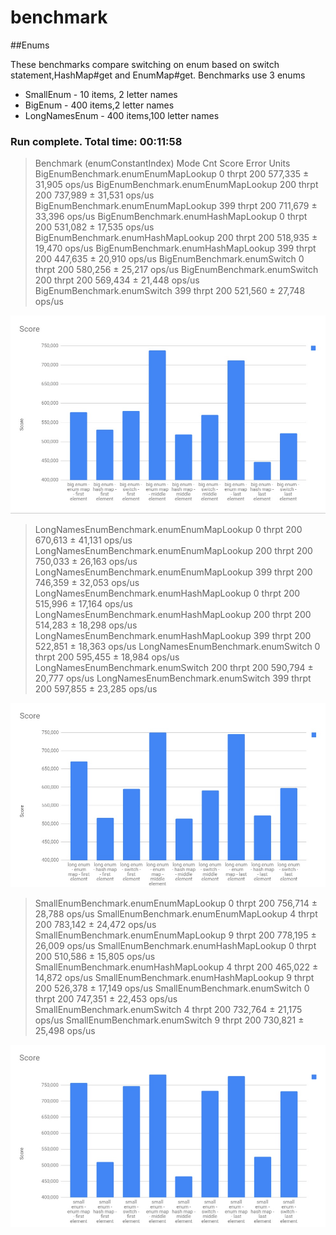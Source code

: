 # benchmark

##Enums

These benchmarks compare switching on enum based on switch statement,HashMap#get and EnumMap#get.
Benchmarks use 3 enums
* SmallEnum - 10 items, 2 letter names
* BigEnum - 400 items,2 letter names
* LongNamesEnum - 400 items,100 letter names


### Run complete. Total time: 00:11:58

>Benchmark                                 (enumConstantIndex)   Mode  Cnt    Score    Error   Units
>BigEnumBenchmark.enumEnumMapLookup                          0  thrpt  200  577,335 ± 31,905  ops/us
>BigEnumBenchmark.enumEnumMapLookup                        200  thrpt  200  737,989 ± 31,531  ops/us
>BigEnumBenchmark.enumEnumMapLookup                        399  thrpt  200  711,679 ± 33,396  ops/us
>BigEnumBenchmark.enumHashMapLookup                          0  thrpt  200  531,082 ± 17,535  ops/us
>BigEnumBenchmark.enumHashMapLookup                        200  thrpt  200  518,935 ± 19,470  ops/us
>BigEnumBenchmark.enumHashMapLookup                        399  thrpt  200  447,635 ± 20,910  ops/us
>BigEnumBenchmark.enumSwitch                                 0  thrpt  200  580,256 ± 25,217  ops/us
>BigEnumBenchmark.enumSwitch                               200  thrpt  200  569,434 ± 21,448  ops/us
>BigEnumBenchmark.enumSwitch                               399  thrpt  200  521,560 ± 27,748  ops/us

![Big enum stats](https://github.com/Marssmart/benchmark/blob/master/src/main/resources/big_enum.jpg "Big enum stats")

>LongNamesEnumBenchmark.enumEnumMapLookup                    0  thrpt  200  670,613 ± 41,131  ops/us
>LongNamesEnumBenchmark.enumEnumMapLookup                  200  thrpt  200  750,033 ± 26,163  ops/us
>LongNamesEnumBenchmark.enumEnumMapLookup                  399  thrpt  200  746,359 ± 32,053  ops/us
>LongNamesEnumBenchmark.enumHashMapLookup                    0  thrpt  200  515,996 ± 17,164  ops/us
>LongNamesEnumBenchmark.enumHashMapLookup                  200  thrpt  200  514,283 ± 18,298  ops/us
>LongNamesEnumBenchmark.enumHashMapLookup                  399  thrpt  200  522,851 ± 18,363  ops/us
>LongNamesEnumBenchmark.enumSwitch                           0  thrpt  200  595,455 ± 18,984  ops/us
>LongNamesEnumBenchmark.enumSwitch                         200  thrpt  200  590,794 ± 20,777  ops/us
>LongNamesEnumBenchmark.enumSwitch                         399  thrpt  200  597,855 ± 23,285  ops/us

![Long names enum stats](https://github.com/Marssmart/benchmark/blob/master/src/main/resources/long_enum.jpg "Long names enum stats")

>SmallEnumBenchmark.enumEnumMapLookup                        0  thrpt  200  756,714 ± 28,788  ops/us
>SmallEnumBenchmark.enumEnumMapLookup                        4  thrpt  200  783,142 ± 24,472  ops/us
>SmallEnumBenchmark.enumEnumMapLookup                        9  thrpt  200  778,195 ± 26,009  ops/us
>SmallEnumBenchmark.enumHashMapLookup                        0  thrpt  200  510,586 ± 15,805  ops/us
>SmallEnumBenchmark.enumHashMapLookup                        4  thrpt  200  465,022 ± 14,872  ops/us
>SmallEnumBenchmark.enumHashMapLookup                        9  thrpt  200  526,378 ± 17,149  ops/us
>SmallEnumBenchmark.enumSwitch                               0  thrpt  200  747,351 ± 22,453  ops/us
>SmallEnumBenchmark.enumSwitch                               4  thrpt  200  732,764 ± 21,175  ops/us
>SmallEnumBenchmark.enumSwitch                               9  thrpt  200  730,821 ± 25,498  ops/us

![Small enum stats](https://github.com/Marssmart/benchmark/blob/master/src/main/resources/small_enum.jpg "Small enum stats")

